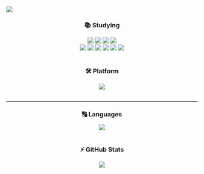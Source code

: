 <img src="https://capsule-render.vercel.app/api?type=waving&color=auto&height=200&section=header&text=Hi,&nbsp;I'm&nbsp;Yunjin!&fontSize=90" />

<div align = "center">

### 📚 Studying
<img src="https://img.shields.io/badge/GitHub-181717?style=for-the-badge&logo=GitHub&logoColor=white"> 
<img src="https://img.shields.io/badge/JavaScript-F7DF1E?style=for-the-badge&logo=JavaScript&logoColor=white"> 
<img src="https://img.shields.io/badge/MySQL-4479A1?style=for-the-badge&logo=MySQL&logoColor=white">
<img src="https://img.shields.io/badge/Node.js-339933?style=for-the-badge&logo=Node.js&logoColor=white">

  <br>
  
<img src="https://img.shields.io/badge/Sequelize-52B0E7?style=for-the-badge&logo=Sequelize&logoColor=white">
<img src="https://img.shields.io/badge/MongoDB-47A248?style=for-the-badge&logo=MongoDB&logoColor=white">
<img src="https://img.shields.io/badge/Express-000000?style=for-the-badge&logo=Express&logoColor=white">
<img src="https://img.shields.io/badge/NGINX-009639?style=for-the-badge&logo=NGINX&logoColor=white">
<img src="https://img.shields.io/badge/Socket.io-010101?style=for-the-badge&logo=Socket.io&logoColor=white">
<img src="https://img.shields.io/badge/WebRTC-F37C20?style=for-the-badge&logo=WebRTC&logoColor=white">
  
  <br>
  <br>
  
### 🛠️ Platform
  
<img src="https://img.shields.io/badge/Visual Studio Code-007ACC?style=for-the-badge&logo=Visual Studio Code&logoColor=white">
  
  <br>
  <br>
  <hr>

  
### 🔠 Languages
<div align="center"><img src="https://github-readme-stats.vercel.app/api/top-langs/?username=yunjin5450&layout=compact">	</div>	
  
  <br>
  
### ⚡️ GitHub Stats
<div align="center"><img src="https://github-readme-stats.vercel.app/api?username=Yunjin5450&theme=tokyonight&show_icons=true"> </div>
  
  <br>
  

